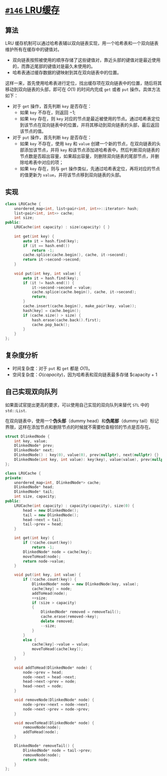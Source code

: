 # [`#146` LRU缓存](https://leetcode.cn/problems/lru-cache/)

## 算法

LRU 缓存机制可以通过哈希表辅以双向链表实现，用一个哈希表和一个双向链表维护所有在缓存中的键值对。

- 双向链表按照被使用的顺序存储了这些键值对，靠近头部的键值对是最近使用的，而靠近尾部的键值对是最久未使用的。
- 哈希表通过缓存数据的键映射到其在双向链表中的位置。

这样一来，首先使用哈希表进行定位，找出缓存项在双向链表中的位置，随后将其移动到双向链表的头部，即可在 $O(1)$ 的时间内完成 `get` 或者 `put` 操作。具体方法如下：

- 对于 `get` 操作，首先判断 `key` 是否存在：
  - 如果 `key` 不存在，则返回 $-1$;
  - 如果 `key` 存在，则 `key` 对应的节点是最近被使用的节点。通过哈希表定位到该节点在双向链表中的位置，并将其移动到双向链表的头部，最后返回该节点的值。
- 对于 `put` 操作，首先判断 `key` 是否存在：
  - 如果 `key` 不存在，使用 `key` 和 `value` 创建一个新的节点，在双向链表的头部添加该节点，并将 `key` 和该节点添加进哈希表中。然后判断双向链表的节点数是否超出容量，如果超出容量，则删除双向链表的尾部节点，并删除哈希表中对应的项；
  - 如果 `key` 存在，则与 `get` 操作类似，先通过哈希表定位，再将对应的节点的值更新为 `value`，并将该节点移到双向链表的头部。

## 实现

```cpp
class LRUCache {
    unordered_map<int, list<pair<int, int>>::iterator> hash;
    list<pair<int, int>> cache;
    int size;
public:
    LRUCache(int capacity) : size(capacity) { }
    
    int get(int key) {
        auto it = hash.find(key);
        if (it == hash.end())
            return -1;
        cache.splice(cache.begin(), cache, it->second);
        return it->second->second;
    }
    
    void put(int key, int value) {
        auto it = hash.find(key);
        if (it != hash.end()) {
            it->second->second = value;
            cache.splice(cache.begin(), cache, it->second);
            return;
        }
        cache.insert(cache.begin(), make_pair(key, value));
        hash[key] = cache.begin();
        if (cache.size() > size) {
            hash.erase(cache.back().first);
            cache.pop_back();
        }
    }
};
```

## 复杂度分析

- 时间复杂度：对于 `put` 和 `get` 都是 $O(1)$。
- 空间复杂度：$O(capacity)$，因为哈希表和双向链表最多存储 $capacity + 1

## 自己实现双向队列

如果面试官提出更高的要求，可以使用自己实现的双向队列来替代 `STL` 中的 `std::List`.

在双向链表中，使用一个**伪头部**（dummy head）和**伪尾部**（dummy tail）标记界限，这样在添加节点和删除节点的时候就不需要检查相邻的节点是否存在。

```cpp
struct DlinkedNode {
    int key, value;
    DlinkedNode* prev;
    DlinkedNode* next;
    DlinkedNode() : key(0), value(0), prev(nullptr), next(nullptr) {}
    DlinkedNode(int key, int value): key(key), value(value), prev(nullptr), next(nullptr) {}
};

class LRUCache {
private:
    unordered_map<int, DlinkedNode*> cache;
    DlinkedNode* head;
    DlinkedNode* tail;
    int size, capacity;
public:
    LRUCache(int capacity) : capacity(capacity), size(0) {
        head = new DlinkedNode();
        tail = new DlinkedNode();
        head->next = tail;
        tail->prev = head;
    }

    int get(int key) {
        if (!cache.count(key))
            return -1;
        DlinkedNode* node = cache[key];
        moveToHead(node);
        return node->value;
    }

    void put(int key, int value) {
        if (!cache.count(key)) {
            DlinkedNode* node = new DlinkedNode(key, value);
            cache[key] = node;
            addToHead(node);
            ++size;
            if (size > capacity)
            {
                DlinkedNode* removed = removeTail();
                cache.erase(removed->key);
                delete removed;
                --size;
            }
        }
        else {
            cache[key]->value = value;
            moveToHead(cache[key]);
        }
    }
    
    void addToHead(DlinkedNode* node) {
        node->prev = head;
        node->next = head->next;
        head->next->prev = node;
        head->next = node;
    }

    void removeNode(DlinkedNode* node) {
        node->prev->next = node->next;
        node->next->prev = node->prev;
    }

    void moveToHead(DlinkedNode* node) {
        removeNode(node);
        addToHead(node);
    }

    DlinkedNode* removeTail() {
        DlinkedNode* node = tail->prev;
        removeNode(node);
        return node;
    }
};
```
